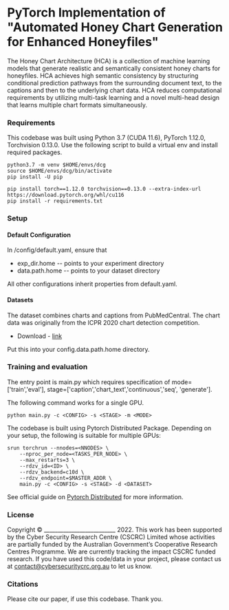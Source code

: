 # PyTorch Implementation of "Automated Honey Chart Generation for Enhanced Honeyfiles"

The Honey Chart Architecture (HCA) is a collection of machine learning models that generate realistic and semantically consistent honey charts for honeyfiles.
HCA achieves high semantic consistency by structuring conditional prediction pathways from the surrounding document text, to the captions and then to the underlying chart data.
HCA reduces computational requirements by utilizing multi-task learning and a novel multi-head design that learns multiple chart formats simultaneously.

### Requirements
This codebase was built using Python 3.7 (CUDA 11.6), PyTorch 1.12.0, Torchvision 0.13.0. Use the following script to build a virtual env and install required packages.

```
python3.7 -m venv $HOME/envs/dcg
source $HOME/envs/dcg/bin/activate
pip install -U pip

pip install torch==1.12.0 torchvision==0.13.0 --extra-index-url https://download.pytorch.org/whl/cu116
pip install -r requirements.txt
```

### Setup

#### Default Configuration
In /config/default.yaml, ensure that 
* exp_dir.home -- points to your experiment directory
* data.path.home -- points to your dataset directory  

All other configurations inherit properties from default.yaml.

#### Datasets
The dataset combines charts and captions from PubMedCentral. The chart data was originally from the ICPR 2020 chart detection competition.
* Download - [link](https://decoychart.s3.ap-southeast-2.amazonaws.com/document-chart-dataset.zip)

Put this into your config.data.path.home directory.

### Training and evaluation 
The entry point is main.py which requires specification of mode=['train','eval'],  stage=['caption','chart_text','continuous','seq', 'generate']. 

The following command works for a single GPU. 
```
python main.py -c <CONFIG> -s <STAGE> -m <MODE>
``` 

The codebase is built using Pytorch Distributed Package.
Depending on your setup, the following is suitable for multiple GPUs:

```
srun torchrun --nnodes=<NNODES> \
    --nproc_per_node=<TASKS_PER_NODE> \
    --max_restarts=3 \
    --rdzv_id=<ID> \
    --rdzv_backend=c10d \
    --rdzv_endpoint=$MASTER_ADDR \
    main.py -c <CONFIG> -s <STAGE> -d <DATASET>
```

See official guide on [Pytorch Distributed](https://pytorch.org/docs/stable/distributed.html) for more information.


### License
Copyright © __________________________ 2022. This work has been supported by the Cyber Security Research Centre (CSCRC) Limited whose activities are partially funded by the Australian Government’s Cooperative Research Centres Programme. We are currently tracking the impact CSCRC funded research. If you have used this code/data in your project, please contact us at contact@cybersecuritycrc.org.au to let us know.

### Citations
Please cite our paper, if use this codebase. Thank you.
